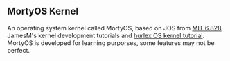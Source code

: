 ## MortyOS Kernel
An operating system kernel called MortyOS, based on JOS from [MIT 6.828](https://pdos.csail.mit.edu/6.828/2016/index.html), JamesM's kernel development tutorials and [hurlex OS kernel tutorial](http://wiki.0xffffff.org/). 
MortyOS is developed for learning purporses, some features may not be perfect.

